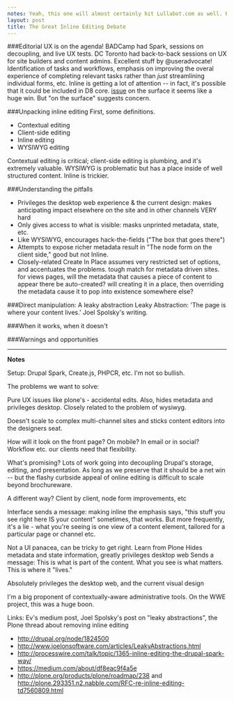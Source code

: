 ```yaml
---
notes: Yeah, this one will almost certainly hit Lullabot.com as well. Keeping it here just in case, though.
layout: post
title: The Great Inline Editing Debate
---
```



###Editorial UX is on the agenda!
BADCamp had Spark, sessions on decoupling, and live UX tests. DC Toronto had back-to-back sessions on UX for site builders and content admins. Excellent stuff by @useradvocate! Identification of tasks and workflows, emphasis on improving the overal experience of completing relevant tasks rather than *just* streamlining individual forms, etc. Inline is getting a lot of attention -- in fact, it's possible that it could be included in D8 core. [issue](http://drupal.org/node/1824500) on the surface it seems like a huge win. But "on the surface" suggests concern.

###Unpacking inline editing
First, some definitions.

- Contextual editing
- Client-side editing
- Inline editing
- WYSIWYG editing

Contextual editing is critical; client-side editing is plumbing, and it's extremely valuable. WYSIWYG is problematic but has a place inside of well structured content. Inline is trickier.

###Understanding the pitfalls
- Privileges the desktop web experience & the current design: makes anticipating impact elsewhere on the site and in other channels VERY hard
- Only gives access to what is visible: masks unprinted metadata, state, etc.
- Like WYSIWYG, encourages hack-the-fields ("The box that goes there")
- Attempts to expose richer metadata result in "The node form on the client side," good but not Inline.
- Closely-related Create In Place assumes very restricted set of options, and accentuates the problems. tough match for metadata driven sites. for views pages, will the metadata that causes a piece of content to appear there be auto-created? will creating it in a place, then overriding the metadata cause it to pop into existence somewhere else?

###Direct manipulation: A leaky abstraction
Leaky Abstraction: 'The page is where your content lives.' Joel Spolsky's writing.

###When it works, when it doesn't

###Warnings and opportunities

---

__Notes__

Setup: Drupal Spark, Create.js, PHPCR, etc. I'm not so bullish.

The problems we want to solve:

Pure UX issues like plone's - accidental edits. Also, hides metadata and privileges desktop. Closely related to the problem of wysiwyg.

Doesn't scale to complex multi-channel sites and sticks content editors into the designers seat.

How will it look on the front page? On mobile? In email or in social? Workflow etc. our clients need that flexibility. 

What's promising? Lots of work going into decoupling Drupal's storage, editing, and presentation. As long as we preserve that it should be a net win -- but the flashy curbside appeal of online editing is difficult to scale beyond brochureware.

A different way? Client by client, node form improvements, etc

Interface sends a message: making inline the emphasis says, "this stuff you see right here IS your content" sometimes, that works. But more frequently, it's a lie - what you're seeing is one view of a content element, tailored for a particular page or channel etc.

Not a UI panacea, can be tricky to get right. Learn from Plone
Hides metadata and state information, greatly privileges desktop web
Sends a message: This is what is part of the content. What you see is what matters. This is where it "lives."

Absolutely privileges the desktop web, and the current visual design

I'm a big proponent of contextually-aware administrative tools. On the WWE project, this was a huge boon.

Links: Ev's medium post, Joel Spolsky's post on "leaky abstractions", the Plone thread about removing inline editing

- http://drupal.org/node/1824500
- http://www.joelonsoftware.com/articles/LeakyAbstractions.html
- http://processwire.com/talk/topic/1365-inline-editing-the-drupal-spark-way/
- https://medium.com/about/df8eac9f4a5e
- http://plone.org/products/plone/roadmap/238 and http://plone.293351.n2.nabble.com/RFC-re-inline-editing-td7560809.html